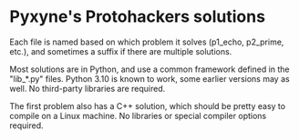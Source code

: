 # Pyxyne's Protohackers solutions

Each file is named based on which problem it solves (p1_echo, p2_prime, etc.), and sometimes a suffix if there are multiple solutions.

Most solutions are in Python, and use a common framework defined in the "lib_*.py" files. Python 3.10 is known to work, some earlier versions may as well. No third-party libraries are required.

The first problem also has a C++ solution, which should be pretty easy to compile on a Linux machine. No libraries or special compiler options required.
